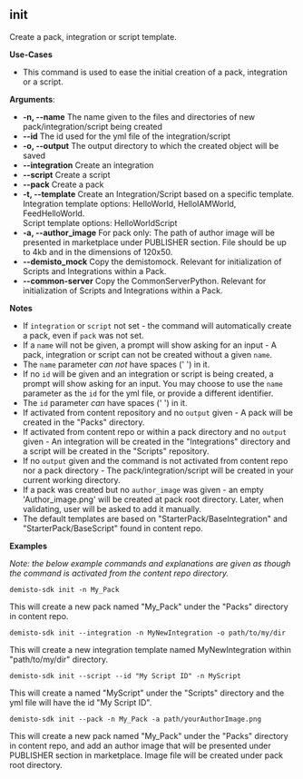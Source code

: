 ## init
Create a pack, integration or script template.

**Use-Cases**
* This command is used to ease the initial creation of a pack, integration or a script.

**Arguments**:
* **-n, --name**
The name given to the files and directories of new pack/integration/script being created
* **--id**
The id used for the yml file of the integration/script
* **-o, --output**
The output directory to which the created object will be saved
* **--integration**
Create an integration
* **--script**
Create a script
* **--pack**
Create a pack
* **-t, --template**
Create an Integration/Script based on a specific template.</br>
Integration template options: HelloWorld, HelloIAMWorld, FeedHelloWorld.</br>
Script template options: HelloWorldScript
* **-a, --author_image** For pack only: The path of author image will be presented in marketplace
under PUBLISHER section. File should be up to 4kb and in the dimensions of 120x50.
* **--demisto_mock**
Copy the demistomock. Relevant for initialization of Scripts and Integrations within a Pack.
* **--common-server**
Copy the CommonServerPython. Relevant for initialization of Scripts and Integrations within a Pack.

**Notes**
* If `integration` or `script` not set - the command will automatically create a pack, even if `pack` was not set.
* If a `name` will not be given, a prompt will show asking for an input -
A pack, integration or script can not be created without a given `name`.
* The `name` parameter *can not* have spaces (' ') in it.
* If no `id` will be given and an integration or script is being created, a prompt will show asking for an input.
You may choose to use the `name` parameter as the `id` for the yml file, or provide a different identifier.
* The `id` parameter *can* have spaces (' ') in it.
* If activated from content repository and no `output` given - A pack will be created in the "Packs" directory.
* If activated from content repo or within a pack directory and no `output` given -
An integration will be created in the "Integrations" directory and a script will be created in the "Scripts" repository.
* If no `output` given and the command is not activated from content repo nor a pack directory -
The pack/integration/script will be created in your current working directory.
* If a pack was created but no `author_image` was given - an empty 'Author_image.png' will be created at pack root
  directory. Later, when validating, user will be asked to add it manually.
* The default templates are based on "StarterPack/BaseIntegration" and "StarterPack/BaseScript" found in content repo.

**Examples**

*Note: the below example commands and explanations are given as though the command is activated from the content repo directory.*


`demisto-sdk init -n My_Pack`

This will create a new pack named "My_Pack" under the "Packs" directory in content repo.


`demisto-sdk init --integration -n MyNewIntegration -o path/to/my/dir`

This will create a new integration template named MyNewIntegration within "path/to/my/dir" directory.


`demisto-sdk init --script --id "My Script ID" -n MyScript`

This will create a named "MyScript" under the "Scripts" directory and the yml file will have the id "My Script ID".


`demisto-sdk init --pack -n My_Pack -a path/yourAuthorImage.png`

This will create a new pack named "My_Pack" under the "Packs" directory in content repo, and add an author image that
will be presented under PUBLISHER section in marketplace. Image file will be created under pack root directory.
